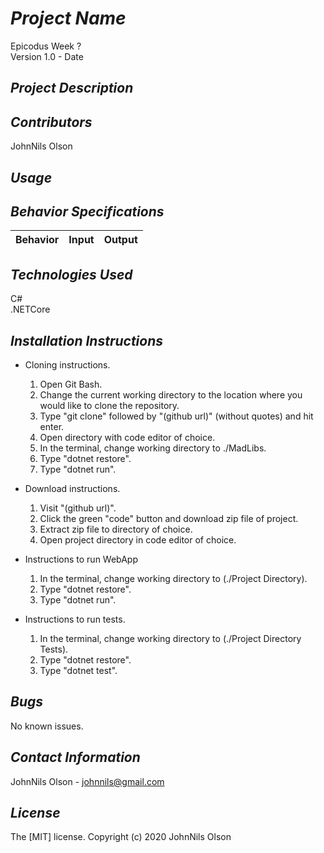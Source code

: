 # _Project Name_
Epicodus Week ?  
Version 1.0 - Date 

## _Project Description_

## _Contributors_
JohnNils Olson  

## _Usage_


## _Behavior Specifications_
| Behavior | Input | Output |
| ---- | ---- | ---- |


## _Technologies Used_
C#  
.NETCore

## _Installation Instructions_
* Cloning instructions.
  1. Open Git Bash.
  2. Change the current working directory to the location where you would like to clone the repository.
  3. Type "git clone" followed by "(github url)" (without quotes) and hit enter.
  4. Open directory with code editor of choice.
  5. In the terminal, change working directory to ./MadLibs.
  6. Type "dotnet restore".
  7. Type "dotnet run".

* Download instructions.
  1. Visit "(github url)".
  2. Click the green "code" button and download zip file of project.
  3. Extract zip file to directory of choice.
  4. Open project directory in code editor of choice.

* Instructions to run WebApp
  1. In the terminal, change working directory to (./Project Directory).
  2. Type "dotnet restore".
  3. Type "dotnet run".

* Instructions to run tests.
  1. In the terminal, change working directory to (./Project Directory Tests).
  2. Type "dotnet restore".
  3. Type "dotnet test".

## _Bugs_
No known issues.

## _Contact Information_
JohnNils Olson - johnnils@gmail.com  

## _License_
The [MIT] license.
Copyright (c) 2020 JohnNils Olson